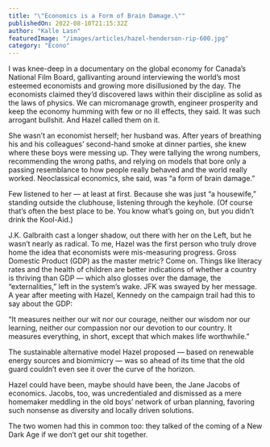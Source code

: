 ```yaml
---
title: "\"Economics is a Form of Brain Damage.\""
publishedOn: 2022-08-10T21:15:32Z
author: "Kalle Lasn"
featuredImage: "/images/articles/hazel-henderson-rip-600.jpg"
category: "Econo"
---
```


I was knee-deep in a documentary on the global economy for Canada’s National Film Board, gallivanting around interviewing the world’s most esteemed economists and growing more disillusioned by the day. The economists claimed they’d discovered laws within their discipline as solid as the laws of physics. We can micromanage growth, engineer prosperity and keep the economy humming with few or no ill effects, they said. It was such arrogant bullshit. And Hazel called them on it. 

She wasn’t an economist herself; her husband was. After years of breathing his and his colleagues’ second-hand smoke at dinner parties, she knew where these boys were messing up. They were tallying the wrong numbers, recommending the wrong paths, and relying on models that bore only a passing resemblance to how people really behaved and the world really worked. Neoclassical economics, she said, was “a form of brain damage.” 

Few listened to her — at least at first. Because she was just “a housewife,” standing outside the clubhouse, listening through the keyhole. (Of course that’s often the best place to be. You know what’s going on, but you didn’t drink the Kool-Aid.) 

J.K. Galbraith cast a longer shadow, out there with her on the Left, but he wasn’t nearly as radical. To me, Hazel was the first person who truly drove home the idea that economists were mis-measuring progress. Gross Domestic Product (GDP) as the master metric? Come on. Things like literacy rates and the health of children are better indications of whether a country is thriving than GDP — which also glosses over the damage, the “externalities,” left in the system’s wake. JFK was swayed by her message. A year after meeting with Hazel, Kennedy on the campaign trail had this to say about the GDP: 

“It measures neither our wit nor our courage, neither our wisdom nor our learning, neither our compassion nor our devotion to our country. It measures everything, in short, except that which makes life worthwhile.” 

The sustainable alternative model Hazel proposed — based on renewable energy sources and biomimicry — was so ahead of its time that the old guard couldn’t even see it over the curve of the horizon. 

Hazel could have been, maybe should have been, the Jane Jacobs of economics. Jacobs, too, was uncredentialed and dismissed as a mere homemaker meddling in the old boys’ network of urban planning, favoring such nonsense as diversity and locally driven solutions. 

The two women had this in common too: they talked of the coming of a New Dark Age if we don’t get our shit together.

